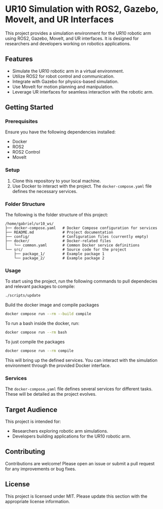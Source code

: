 # UR10 Simulation with ROS2, Gazebo, MoveIt, and UR Interfaces

This project provides a simulation environment for the UR10 robotic arm using ROS2, Gazebo, MoveIt, and UR interfaces. It is designed for researchers and developers working on robotics applications.

## Features
- Simulate the UR10 robotic arm in a virtual environment.
- Utilize ROS2 for robot control and communication.
- Integrate with Gazebo for physics-based simulation.
- Use MoveIt for motion planning and manipulation.
- Leverage UR interfaces for seamless interaction with the robotic arm.

## Getting Started

### Prerequisites
Ensure you have the following dependencies installed:
- Docker
- ROS2
- ROS2 Control
- MoveIt

### Setup
1. Clone this repository to your local machine.
2. Use Docker to interact with the project. The `docker-compose.yaml` file defines the necessary services.

### Folder Structure
The following is the folder structure of this project:

```
/home/gabriel/ur10_ws/
├── docker-compose.yaml   # Docker Compose configuration for services
├── README.md             # Project documentation
├── config/               # Configuration files (currently empty)
├── docker/               # Docker-related files
│   └── common.yaml       # Common Docker service definitions
└── src/                  # Source code for the project
    ├── package_1/        # Example package 1
    └── package_2/        # Example package 2
```

### Usage
To start using the project, run the following commands to pull dependecies and relevant packages to compile:
```bash
./scripts/update
```

Build the docker image and compile packages
```bash
docker compose run --rm --build compile
```

To run a bash inside the docker, run:
```bash
docker compose run --rm bash
```

To just compile the packages
```bash
docker compose run --rm compile
```

This will bring up the defined services. You can interact with the simulation environment through the provided Docker interface.

### Services
The `docker-compose.yaml` file defines several services for different tasks. These will be detailed as the project evolves.

## Target Audience
This project is intended for:
- Researchers exploring robotic arm simulations.
- Developers building applications for the UR10 robotic arm.

## Contributing
Contributions are welcome! Please open an issue or submit a pull request for any improvements or bug fixes.

## License
This project is licensed under MIT. Please update this section with the appropriate license information.
